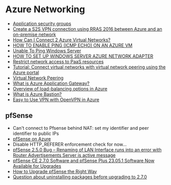 # Azure Networking

- [Application security groups](https://docs.microsoft.com/en-us/azure/virtual-network/security-overview#application-security-groups)
- [Create a S2S VPN connection using RRAS 2016 between Azure and an on-premise network](https://oktotechnologies.ca/2018/12/18/create-a-s2s-connection-between-on-prem-and-azure-network/)
- [How Can I Connect 2 Azure Virtual Networks?](https://www.petri.com/can-connect-2-azure-virtual-networks)
- [HOW TO ENABLE PING (ICMP ECHO) ON AN AZURE VM](https://www.thomasmaurer.ch/2019/09/how-to-enable-ping-icmp-echo-on-an-azure-vm/)
- [Unable To Ping Windows Server](https://docs.microsoft.com/en-us/archive/blogs/rmilne/unable-to-ping-windows-server#enabling-imcp-v4-using-powershell)
- [HOW TO SET UP WINDOWS SERVER AZURE NETWORK ADAPTER](https://www.thomasmaurer.ch/2018/09/windows-server-azure-network-adapter/)
- [Restrict network access to PaaS resources](https://docs.microsoft.com/en-us/azure/virtual-network/tutorial-restrict-network-access-to-resources)
- [Tutorial: Connect virtual networks with virtual network peering using the Azure portal](https://docs.microsoft.com/en-us/azure/virtual-network/tutorial-connect-virtual-networks-portal#communicate-between-vms)
- [Virtual Network Peering](https://docs.microsoft.com/en-gb/azure/virtual-network/virtual-network-peering-overview)
- [What is Azure Application Gateway?](https://docs.microsoft.com/en-us/azure/application-gateway/overview)
- [Overview of load-balancing options in Azure](https://docs.microsoft.com/en-us/azure/architecture/guide/technology-choices/load-balancing-overview)
- [What is Azure Bastion?](https://docs.microsoft.com/en-us/azure/bastion/bastion-overview)
- [Easy to Use VPN with OpenVPN in Azure](https://build5nines.com/easy-to-use-vpn-openvpn-in-azure/#create_a_openvpn_virtual_machine_in_azure)

## pfSense

- Can't connect to Pfsense behind NAT: set my identifier and peer identifier to public IPs
- [pfSense on Azure](https://www.christofvg.be/2019/01/12/pfSense-on-Azure-Part-1-Create-pfSense-Virtual-Machine/)
- Disable HTTP_REFERER enforcement check for now...
- [pfSense 2.5.0 Bug – Renaming of LAN Interface runs into an error with Router Advertisements Server is active message](https://blog.matrixpost.net/pfsense-2-5-0-bug-renaming-of-lan-interface-runs-into-an-error-regarding-router-advertisements-server-is-active/)
- [pfSense CE 2.7.0 Software and pfSense Plus 23.05.1 Software Now Available for Upgrades](https://www.netgate.com/blog/pfsense-2.7.0-and-23.05)
- [How to Upgrade pfSense the Right Way](https://hometechhacker.com/how-to-upgrade-pfsense/)
- [Question about uninstalling packages before upgrading to 2.7.0](https://www.reddit.com/r/PFSENSE/comments/14psiwx/question_about_uninstalling_packages_before/)
